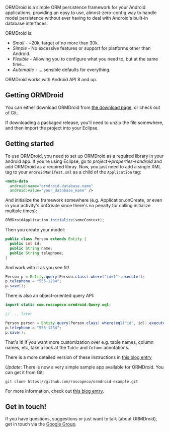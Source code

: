 ORMDroid is a simple ORM persistence framework for your Android applications, providing an easy to use, almost-zero-config way to handle model persistence without ever having to deal with Android's built-in database interfaces.

ORMDroid is:

* *Small* - ~20k, target of no more than 30k.
* *Simple* - No excessive features or support for platforms other than Android.
* *Flexible* - Allowing you to configure what you need to, but at the same time...
* *Automatic* - ... sensible defaults for everything.

ORMDroid works with Android API 8 and up.

Getting ORMDroid
----------------

You can either download ORMDroid from [the download page](http://code.google.com/p/orm-droid/downloads/list), or check out of Git.

If downloading a packaged release, you'll need to unzip the file somewhere, and then import the project into your Eclipse. 

Getting started
---------------

To use ORMDroid, you need to set up ORMDroid as a required library in your android app. If you're using Eclipse, go to _project->properties->android_ and add ORMDroid as a required libray. Now, you just need to add a single XML tag to your `AndroidManifest.xml` as a child of the `Application` tag:  

```xml
<meta-data
  android:name="ormdroid.database.name"
  android:value="your_database_name" />
```

And initialize the framework somewhere (e.g. Application.onCreate, or even in your activity's onCreate since there's no penalty for calling initialize multiple times):

```java
ORMDroidApplication.initialize(someContext);
```

Then you create your model:

```java
public class Person extends Entity {
  public int id;
  public String name;
  public String telephone;
}
```

And work with it as you see fit!

```java
Person p = Entity.query(Person.class).where("id=1").execute();
p.telephone = "555-1234";
p.save();
```

There is also an object-oriented query API:

```java
import static com.roscopeco.ormdroid.Query.eql;

// ... later

Person person = Entity.query(Person.class).where(eql("id", id)).execute();
p.telephone = "555-1234";
p.save();
```      

That's it! If you want more customization over e.g. table names, column names, etc, take a look at the `Table` and `Column` annotations.

There is a more detailed version of these instructions in [this blog entry](http://roscopeco.wordpress.com/2012/08/05/ormdroid-on-google-code/)

*Update*: There is now a very simple sample app available for ORMDroid. You can get it from Git:

```
git clone https://github.com/roscopeco/ormdroid-example.git
```

For more information, check out [this blog entry](http://roscopeco.com/2012/08/23/ormdroid-bugfixes-sample-app-happiness/).

Get in touch!
-------------

If you have questions, suggestions or just want to talk (about ORMDroid), get in touch via the [Google Group](https://groups.google.com/forum/#!forum/ormdroid-discuss).

